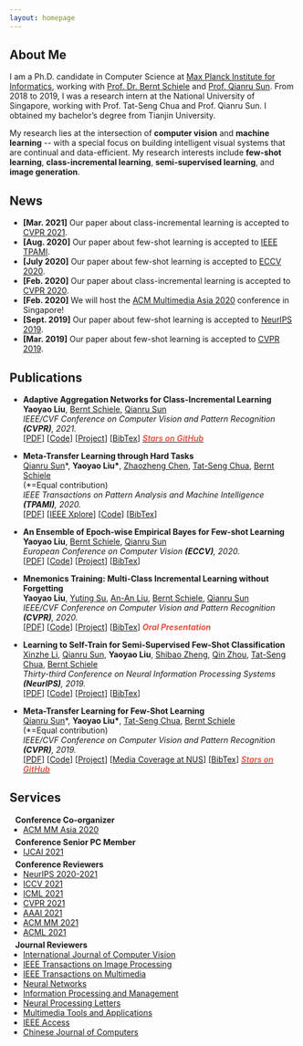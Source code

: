 ```yaml
---
layout: homepage
---
```


## About Me

I am a Ph.D. candidate in Computer Science at [Max Planck Institute for Informatics](https://www.mpi-inf.mpg.de/), working with [Prof. Dr. Bernt Schiele](https://www.mpi-inf.mpg.de/departments/computer-vision-and-machine-learning/people/bernt-schiele) and [Prof. Qianru Sun](https://qianrusun.com/). From 2018 to 2019, I  was a research intern at the National University of Singapore, working with Prof. Tat-Seng Chua and Prof. Qianru Sun. I obtained my bachelor’s degree from Tianjin University. 

My research lies at the intersection of **computer vision** and **machine learning** -- with a special focus on building intelligent visual systems that are continual and data-efficient. My research interests include **few-shot learning**, **class-incremental learning**, **semi-supervised learning**, and **image generation**.

## News

- **[Mar. 2021]** Our paper about class-incremental learning is accepted to [CVPR 2021](http://cvpr2021.thecvf.com/).
- **[Aug. 2020]** Our paper about few-shot learning is accepted to [IEEE TPAMI](https://www.computer.org/csdl/journal/tp).
- **[July 2020]** Our paper about few-shot learning is accepted to [ECCV 2020](https://eccv2020.eu/).
- **[Feb. 2020]** Our paper about class-incremental learning is accepted to [CVPR 2020](http://cvpr2020.thecvf.com/).
- **[Feb. 2020]** We will host the [ACM Multimedia Asia 2020](https://mmasia2020.org/) conference in Singapore!
- **[Sept. 2019]** Our paper about few-shot learning is accepted to [NeurIPS 2019](https://nips.cc/Conferences/2019).
- **[Mar. 2019]** Our paper about few-shot learning is accepted to [CVPR 2019](http://cvpr2019.thecvf.com/).

## Publications

- **Adaptive Aggregation Networks for Class-Incremental Learning**
  <br>
  **Yaoyao Liu**, [Bernt Schiele](https://www.mpi-inf.mpg.de/departments/computer-vision-and-multimodal-computing/people/bernt-schiele/), [Qianru Sun](https://qianrusun1015.github.io/)
  <br>
  *IEEE/CVF Conference on Computer Vision and Pattern Recognition **(CVPR)**, 2021.*
  <br> 
  [[PDF](https://arxiv.org/pdf/2010.05063.pdf)] [[Code](https://git.io/JYHyt)] [[Project](https://class-il.mpi-inf.mpg.de/)] [[BibTex](https://bib.yyliu.net/CVPR21.txt)]
  <a href="https://github.com/yaoyao-liu/class-incremental-learning/tree/main/adaptive-aggregation-networks" target="_blank" rel="noopener"><strong><i style="color:#e74d3c; font-weight:600" id="githubstars_manets"></i><i style="color:#e74d3c; font-weight:600"> Stars on GitHub</i></strong></a>
  <script>
  githubStars("yaoyao-liu/class-incremental-learning", function(stars) {
  var startext = document.getElementById("githubstars_manets");
        startext.innerHTML=stars;
  });
  </script>

- **Meta-Transfer Learning through Hard Tasks**
  <br>
  [Qianru Sun](https://qianrusun1015.github.io/)\*, **Yaoyao Liu\***, [Zhaozheng Chen](https://zhaozhengchen.github.io/), [Tat-Seng Chua](https://www.chuatatseng.com/), [Bernt Schiele](https://www.mpi-inf.mpg.de/departments/computer-vision-and-multimodal-computing/people/bernt-schiele/)
  <br>
  (\*=Equal contribution)
  <br>
  *IEEE Transactions on Pattern Analysis and Machine Intelligence **(TPAMI)**, 2020.*
  <br> 
  [[PDF](https://my-publications.yyliu.net/Meta-Transfer-Learning-through-Hard-Tasks.pdf)] [[IEEE Xplore](https://ieeexplore.ieee.org/document/9173698)]  [[Code](https://github.com/yaoyao-liu/meta-transfer-learning)] [[BibTex](https://bib.yyliu.net/TPAMI20.txt)]

- **An Ensemble of Epoch-wise Empirical Bayes for Few-shot Learning**
  <br>
  **Yaoyao Liu**, [Bernt Schiele](https://www.mpi-inf.mpg.de/departments/computer-vision-and-multimodal-computing/people/bernt-schiele/), [Qianru Sun](https://qianrusun1015.github.io/)
  <br>
  *European Conference on Computer Vision **(ECCV)**, 2020.*
  <br> 
  [[PDF](https://link.springer.com/content/pdf/10.1007%2F978-3-030-58517-4_24.pdf)] [[Code](https://gitlab.mpi-klsb.mpg.de/yaoyaoliu/e3bm)] [[Project](https://e3bm.yyliu.net/)] [[BibTex](https://bib.yyliu.net/ECCV20.txt)]

- **Mnemonics Training: Multi-Class Incremental Learning without Forgetting**
  <br>
  **Yaoyao Liu**, [Yuting Su](http://seea.tju.edu.cn/info/1014/1459.htm), [An-An Liu](http://seea.tju.edu.cn/info/1014/1508.htm), [Bernt Schiele](https://www.mpi-inf.mpg.de/departments/computer-vision-and-multimodal-computing/people/bernt-schiele/), [Qianru Sun](https://qianrusun1015.github.io/)
  <br>
  *IEEE/CVF Conference on Computer Vision and Pattern Recognition **(CVPR)**, 2020.*
  <br>
  [[PDF](https://arxiv.org/pdf/2002.10211.pdf)] [[Code](https://github.com/yaoyao-liu/mnemonics)] [[Project](https://class-il.mpi-inf.mpg.de/mnemonics/)] [[BibTex](https://bib.yyliu.net/CVPR20.txt)] <strong><i style="color:#e74d3c">Oral Presentation</i></strong>


- **Learning to Self-Train for Semi-Supervised Few-Shot Classification**
  <br>
  [Xinzhe Li](https://openreview.net/profile?id=~Xinzhe_Li1), [Qianru Sun](https://qianrusun1015.github.io/), **Yaoyao Liu**, [Shibao Zheng](https://icne.sjtu.edu.cn/info/1045/1059.htm), [Qin Zhou](https://scholar.google.com/citations?user=LtWsD3QAAAAJ&hl=en), [Tat-Seng Chua](https://www.chuatatseng.com/), [Bernt Schiele](https://www.mpi-inf.mpg.de/departments/computer-vision-and-multimodal-computing/people/bernt-schiele/)
  <br>
  *Thirty-third Conference on Neural Information Processing Systems **(NeurIPS)**, 2019.*
  <br>
  [[PDF](https://papers.nips.cc/paper/2019/file/bf25356fd2a6e038f1a3a59c26687e80-Paper.pdf)] [[Code](https://github.com/xinzheli1217/learning-to-self-train)] [[Project](https://lst.yyliu.net/)] [[BibTex](https://bib.yyliu.net/NeurIPS19.txt)]

- **Meta-Transfer Learning for Few-Shot Learning**
  <br>
  [Qianru Sun](https://qianrusun1015.github.io/)\*, **Yaoyao Liu\***, [Tat-Seng Chua](https://www.chuatatseng.com/), [Bernt Schiele](https://www.mpi-inf.mpg.de/departments/computer-vision-and-multimodal-computing/people/bernt-schiele/)
  <br>
  (\*=Equal contribution)
  <br>
  *IEEE/CVF Conference on Computer Vision and Pattern Recognition **(CVPR)**, 2019.*
  <br>
  [[PDF](https://openaccess.thecvf.com/content_CVPR_2019/papers/Sun_Meta-Transfer_Learning_for_Few-Shot_Learning_CVPR_2019_paper.pdf)] [[Code](https://github.com/yaoyao-liu/meta-transfer-learning)] [[Project](https://mtl.yyliu.net/)] [[Media Coverage at NUS](https://www.comp.nus.edu.sg/news/features/2019-cvpr-research/)] [[BibTex](https://bib.yyliu.net/CVPR19.txt)]
  <a href="https://github.com/yaoyao-liu/meta-transfer-learning" target="_blank" rel="noopener"><strong><i style="color:#e74d3c; font-weight:600" id="githubstars_mtl"></i><i style="color:#e74d3c; font-weight:600"> Stars on GitHub</i></strong></a>
  <script>
  githubStars("yaoyao-liu/meta-transfer-learning", function(stars) {
  var startext = document.getElementById("githubstars_mtl");
        startext.innerHTML=stars;
  });
  </script>

<!--
## Selected Talks

- **Annotation-Efficient Learning: Class-Incremental Learning and Few-Shot Learning**
  <br>
  School of Information Systems, Singapore Management University (Online) 
  <br>
  Singapore, September 2020 [[Slides](./files/annotation-efficient-learning.pdf)]

- **Mnemonics Training: Multi-Class Incremental Learning without Forgetting**
  <br>
  CVPR Oral Presentation (Online) 
  <br>
  Seattle, WA, United States, June 2020 [[Video](https://youtu.be/nATUgAiaaCs)]

- **Learning to Self-Train for Semi-Supervised Few-Shot Classification**
  <br>
  NeurIPS Official Meetups
  <br>
  Beijing, China, December 2019 [[Slides](https://yliu.de/files/learning-to-self-train-slides.pdf)]

- **Multi-Class Incremental Learning**
  <br>
  School of Computer Science and Engineering, Nanyang Technological University
  <br>
  Singapore, July 2019 [[Slides](https://yliu.de/files/multi-class-incremental-learning.pdf)]

- **Meta-Transfer Learning for Few-Shot Learning**
  <br>
  School of Computing, National University of Singapore
  <br>
  Singapore, April 2019 [[Slides](https://yliu.de/files/meta-transfer-learning-slides.pdf)]
-->

## Services

<h4 style="margin:0 10px 0;">Conference Co-organizer</h4>

<ul style="margin:0 0 5px;">
  <li><a href="https://mmasia2020.org/"><autocolor>ACM MM Asia 2020</autocolor></a></li>
</ul>

<!--
<h4 style="margin:0 10px 0;">Conference Volunteers</h4>

<ul style="margin:0 0 5px;">
  <li><a href="https://aaai.org/Conferences/AAAI-21/"><autocolor>AAAI 2021</autocolor></a></li>
  <li><a href="https://neurips.cc/Conferences/2020"><autocolor>NeurIPS 2020</autocolor></a></li>
</ul>
-->

<h4 style="margin:0 10px 0;">Conference Senior PC Member</h4>

<ul style="margin:0 0 5px;">
  <li><a href="https://ijcai-21.org/"><autocolor>IJCAI 2021</autocolor></a></li>
</ul>

<h4 style="margin:0 10px 0;">Conference Reviewers</h4>

<ul style="margin:0 0 5px;">
  <li><a href="https://neurips.cc/Conferences/2020"><autocolor>NeurIPS 2020-2021</autocolor></a></li>
  <li><a href="http://iccv2021.thecvf.com/"><autocolor>ICCV 2021</autocolor></a></li>
  <li><a href="https://icml.cc/Conferences/2021"><autocolor>ICML 2021</autocolor></a></li>
  <li><a href="http://cvpr2021.thecvf.com/"><autocolor>CVPR 2021</autocolor></a></li>
  <li><a href="https://aaai.org/Conferences/AAAI-21/"><autocolor>AAAI 2021</autocolor></a></li>
  <li><a href="https://2021.acmmm.org/"><autocolor>ACM MM 2021</autocolor></a></li>  
  <li><a href="http://www.acml-conf.org/2021/"><autocolor>ACML 2021</autocolor></a></li>  
</ul>

<h4 style="margin:0 10px 0;">Journal Reviewers</h4>

<ul style="margin:0 0 5px;">
  <li><a href="https://www.springer.com/journal/11263"><autocolor>International Journal of Computer Vision</autocolor></a></li>
  <li><a href="https://signalprocessingsociety.org/publications-resources/ieee-transactions-image-processing"><autocolor>IEEE Transactions on Image Processing</autocolor></a></li>
  <li><a href="https://signalprocessingsociety.org/publications-resources/ieee-transactions-multimedia"><autocolor>IEEE Transactions on Multimedia</autocolor></a></li>
  <li><a href="https://www.journals.elsevier.com/neural-networks"><autocolor>Neural Networks</autocolor></a></li>
  <li><a href="https://www.journals.elsevier.com/information-processing-and-management"><autocolor>Information Processing and Management</autocolor></a></li>
  <li><a href="https://www.springer.com/journal/11063"><autocolor>Neural Processing Letters</autocolor></a></li>
  <li><a href="https://link.springer.com/journal/11042"><autocolor>Multimedia Tools and Applications</autocolor></a></li>
  <li><a href="https://ieeeaccess.ieee.org/"><autocolor>IEEE Access</autocolor></a></li>
  <li><a href="http://cjc.ict.ac.cn/"><autocolor>Chinese Journal of Computers</autocolor></a></li>
</ul>

